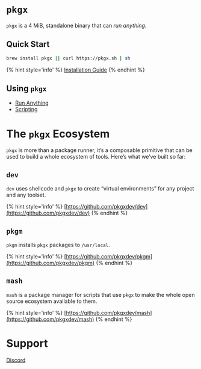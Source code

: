 # `pkgx`

`pkgx` is a 4 MiB, standalone binary that can *run anything*.

## Quick Start

```sh
brew install pkgx || curl https://pkgx.sh | sh
```

{% hint style='info' %}
[Installation Guide](installing-pkgx.md)
{% endhint %}

## Using `pkgx`

* [Run Anything](running-anything.md)
* [Scripting](scripting.md)

# The `pkgx` Ecosystem

`pkgx` is more than a package runner, it’s a composable primitive that can be
used to build a whole ecosystem of tools. Here’s what we’ve built so far:

## `dev`

`dev` uses shellcode and `pkgx` to create “virtual environments” for any
project and any toolset.

{% hint style='info' %}
[https://github.com/pkgxdev/dev](https://github.com/pkgxdev/dev)
{% endhint %}

## `pkgm`

`pkgm` installs `pkgx` packages to `/usr/local`.

{% hint style='info' %}
[https://github.com/pkgxdev/pkgm](https://github.com/pkgxdev/pkgm)
{% endhint %}

## `mash`

`mash` is a package manager for scripts that use `pkgx` to make the whole
open source ecosystem available to them.

{% hint style='info' %}
[https://github.com/pkgxdev/mash](https://github.com/pkgxdev/mash)
{% endhint %}


# Support

[Discord](https://discord.gg/rNwNUY83XS)
